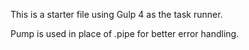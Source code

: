 This is a starter file using Gulp 4 as the task runner.

Pump is used in place of .pipe for better error handling.
